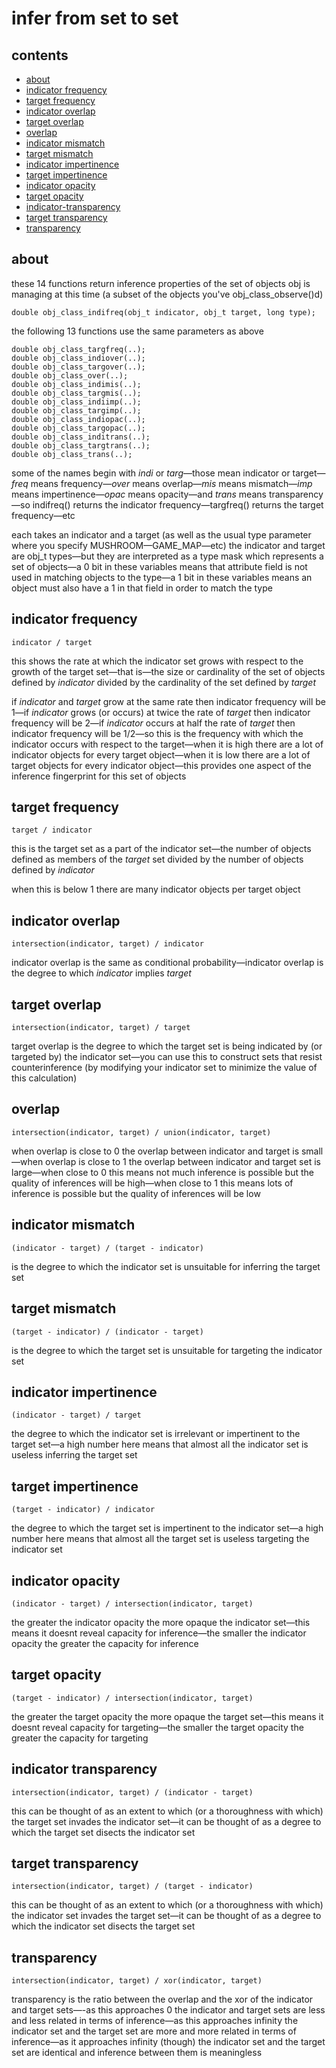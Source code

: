 # infer from set to set

## contents

- [about](#about)
- [indicator frequency](#indicator-frequency)
- [target frequency](#target-frequency)
- [indicator overlap](#indicator-overlap)
- [target overlap](#target-overlap)
- [overlap](#overlap)
- [indicator mismatch](#indicator-mismatch)
- [target mismatch](#target-mismatch)
- [indicator impertinence](#indicator-impertinence)
- [target impertinence](#target-impertinence)
- [indicator opacity](#indicator-opacity)
- [target opacity](#target-opacity)
- [indicator-transparency](#indicator-transparency)
- [target transparency](#target-transparency)
- [transparency](#transparency)

## about

these 14 functions return inference properties of the set of objects obj is managing at this time (a subset of the objects you've obj_class_observe()d)

    double obj_class_indifreq(obj_t indicator, obj_t target, long type);

the following 13 functions use the same parameters as above

    double obj_class_targfreq(..);
    double obj_class_indiover(..);
    double obj_class_targover(..);
    double obj_class_over(..);
    double obj_class_indimis(..);
    double obj_class_targmis(..);
    double obj_class_indiimp(..);
    double obj_class_targimp(..);
    double obj_class_indiopac(..);
    double obj_class_targopac(..);
    double obj_class_inditrans(..);
    double obj_class_targtrans(..);
    double obj_class_trans(..);

some of the names begin with *indi* or *targ*—those mean indicator or target—*freq* means frequency—*over* means overlap—*mis* means mismatch—*imp* means impertinence—*opac* means opacity—and *trans* means transparency—so indifreq() returns the indicator frequency—targfreq() returns the target frequency—etc

each takes an indicator and a target (as well as the usual type parameter where you specify MUSHROOM—GAME_MAP—etc) the indicator and target are obj_t types—but they are interpreted as a type mask which represents a set of objects—a 0 bit in these variables means that attribute field is not used in matching objects to the type—a 1 bit in these variables means an object must also have a 1 in that field in order to match the type

## indicator frequency

    indicator / target

this shows the rate at which the indicator set grows with respect to the growth of the target set—that is—the size or cardinality of the set of objects defined by *indicator* divided by the cardinality of the set defined by *target*

if *indicator* and *target* grow at the same rate then indicator frequency will be 1—if *indicator* grows (or occurs) at twice the rate of *target* then indicator frequency will be 2—if *indicator* occurs at half the rate of *target* then indicator frequency will be 1/2—so this is the frequency with which the indicator occurs with respect to the target—when it is high there are a lot of indicator objects for every target object—when it is low there are a lot of target objects for every indicator object—this provides one aspect of the inference fingerprint for this set of objects

## target frequency

    target / indicator

this is the target set as a part of the indicator set—the number of objects defined as members of the *target* set divided by the number of objects defined by *indicator*

when this is below 1 there are many indicator objects per target object

## indicator overlap

    intersection(indicator, target) / indicator

indicator overlap is the same as conditional probability—indicator overlap is the degree to which *indicator* implies *target*

## target overlap

    intersection(indicator, target) / target

target overlap is the degree to which the target set is being indicated by (or targeted by) the indicator set—you can use this to construct sets that resist counterinference (by modifying your indicator set to minimize the value of this calculation)

## overlap

    intersection(indicator, target) / union(indicator, target)

when overlap is close to 0 the overlap between indicator and target is small—when overlap is close to 1 the overlap between indicator and target set is large—when close to 0 this means not much inference is possible but the quality of inferences will be high—when close to 1 this means lots of inference is possible but the quality of inferences will be low

## indicator mismatch

    (indicator - target) / (target - indicator)

is the degree to which the indicator set is unsuitable for inferring the target set

## target mismatch

    (target - indicator) / (indicator - target)

is the degree to which the target set is unsuitable for targeting the indicator set

## indicator impertinence

    (indicator - target) / target

the degree to which the indicator set is irrelevant or impertinent to the target set—a high number here means that almost all the indicator set is useless inferring the target set

## target impertinence

    (target - indicator) / indicator

the degree to which the target set is impertinent to the indicator set—a high number here means that almost all the target set is useless targeting the indicator set

## indicator opacity

    (indicator - target) / intersection(indicator, target)

the greater the indicator opacity the more opaque the indicator set—this means it doesnt reveal capacity for inference—the smaller the indicator opacity the greater the capacity for inference

## target opacity

    (target - indicator) / intersection(indicator, target)

the greater the target opacity the more opaque the target set—this means it doesnt reveal capacity for targeting—the smaller the target opacity the greater the capacity for targeting

## indicator transparency

    intersection(indicator, target) / (indicator - target)

this can be thought of as an extent to which (or a thoroughness with which) the target set invades the indicator set—it can be thought of as a degree to which the target set disects the indicator set

## target transparency

    intersection(indicator, target) / (target - indicator)

this can be thought of as an extent to which (or a thoroughness with which) the indicator set invades the target set—it can be thought of as a degree to which the indicator set disects the target set

## transparency

    intersection(indicator, target) / xor(indicator, target)

transparency is the ratio between the overlap and the xor of the indicator and target sets—-as this approaches 0 the indicator and target sets are less and less related in terms of inference—as this approaches infinity the indicator set and the target set are more and more related in terms of inference—as it approaches infinity (though) the indicator set and the target set are identical and inference between them is meaningless
